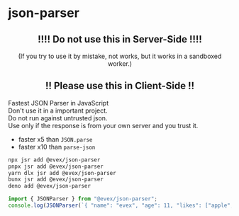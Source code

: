 # json-parser

<center>
  <h2>‼‼ Do not use this in Server-Side ‼‼</h2>
  <p>(If you try to use it by mistake, not works, but it works in a sandboxed worker.)</p>
</center>
<center>
  <h2>‼ Please use this in Client-Side ‼</h2>
</center>

Fastest JSON Parser in JavaScript  
Don't use it in a important project.  
Do not run against untrusted json.  
Use only if the response is from your own server and you trust it.

- faster x5 than `JSON.parse`
- faster x10 than `parse-json`

```bash
npx jsr add @evex/json-parser
pnpx jsr add @evex/json-parser
yarn dlx jsr add @evex/json-parser
bunx jsr add @evex/json-parser
deno add @evex/json-parser
```

```ts
import { JSONParser } from "@evex/json-parser";
console.log(JSONParser(`{ "name": "evex", "age": 11, "likes": ["apple", "banana"], "isMan": true }`));
```
